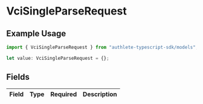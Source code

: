 # VciSingleParseRequest

## Example Usage

```typescript
import { VciSingleParseRequest } from "authlete-typescript-sdk/models";

let value: VciSingleParseRequest = {};
```

## Fields

| Field       | Type        | Required    | Description |
| ----------- | ----------- | ----------- | ----------- |